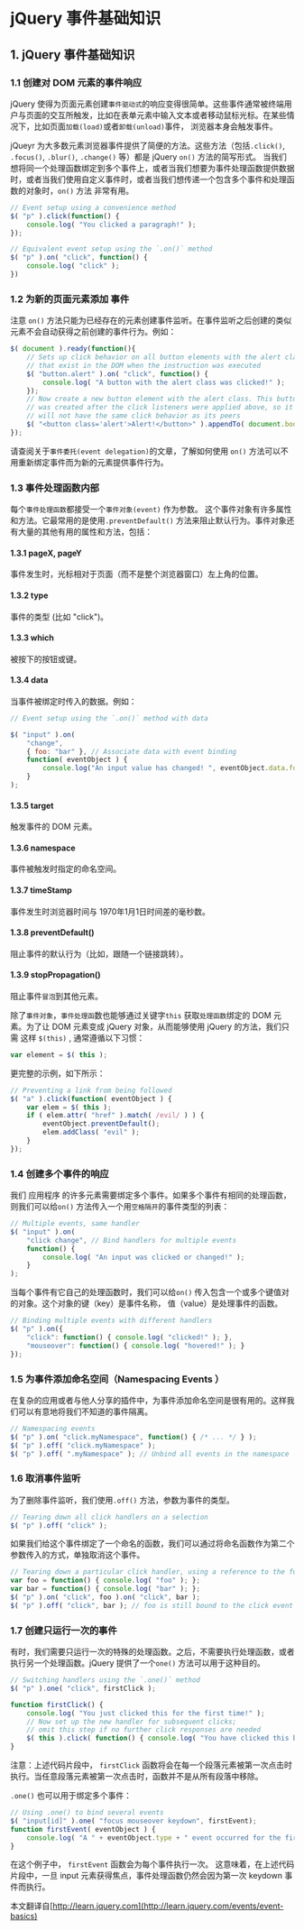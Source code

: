 # jQuery 事件基础知识

## 1. jQuery 事件基础知识

### 1.1 创建对 DOM 元素的事件响应

jQuery 使得为页面元素创建`事件驱动式`的响应变得很简单。这些事件通常被终端用户与页面的交互所触发，比如在表单元素中输入文本或者移动鼠标光标。在某些情况下，比如页面`加载(load)`或者`卸载(unload)`事件， 浏览器本身会触发事件。

jQueyr 为大多数元素浏览器事件提供了简便的方法。这些方法（包括`.click()`, `.focus()`, `.blur()`, `.change()` 等）都是 jQuery `on()` 方法的简写形式。 当我们想将同一个处理函数绑定到多个事件上，或者当我们想要为事件处理函数提供数据时，或者当我们使用自定义事件时，或者当我们想传递一个包含多个事件和处理函数的对象时，`on()` 方法 非常有用。

```javascript
// Event setup using a convenience method
$( "p" ).click(function() {
    console.log( "You clicked a paragraph!" );
});

// Equivalent event setup using the `.on()` method
$( "p" ).on( "click", function() {
    console.log( "click" );
})
```

### 1.2 为新的页面元素添加 事件

注意 `on()` 方法只能为已经存在的元素创建事件监听。在事件监听之后创建的类似元素不会自动获得之前创建的事件行为。例如：

```javascript
$( document ).ready(function(){
    // Sets up click behavior on all button elements with the alert class
    // that exist in the DOM when the instruction was executed
    $( "button.alert" ).on( "click", function() {
        console.log( "A button with the alert class was clicked!" );
    });
    // Now create a new button element with the alert class. This button
    // was created after the click listeners were applied above, so it
    // will not have the same click behavior as its peers
    $( "<button class='alert'>Alert!</button>" ).appendTo( document.body );
});
```

请查阅关于`事件委托(event delegation)`的文章，了解如何使用 `on()` 方法可以不用重新绑定事件而为新的元素提供事件行为。

### 1.3 事件处理函数内部

每个`事件处理函数`都接受一个`事件对象(event)` 作为参数。 这个事件对象有许多属性和方法。它最常用的是使用`.preventDefault()` 方法来阻止默认行为。事件对象还有大量的其他有用的属性和方法，包括：

#### 1.3.1 pageX, pageY

事件发生时，光标相对于页面（而不是整个浏览器窗口）左上角的位置。

#### 1.3.2 type

事件的类型 (比如 "click")。

#### 1.3.3 which

被按下的按钮或键。

#### 1.3.4 data

当事件被绑定时传入的数据。例如：

```javascript
// Event setup using the `.on()` method with data

$( "input" ).on(
  	"change",
    { foo: "bar" }, // Associate data with event binding
    function( eventObject ) {
        console.log("An input value has changed! ", eventObject.data.foo);
    }
);
```

#### 1.3.5 target

触发事件的 DOM 元素。

#### 1.3.6 namespace

事件被触发时指定的命名空间。

#### 1.3.7 timeStamp

事件发生时浏览器时间与 1970年1月1日时间差的毫秒数。

#### 1.3.8 preventDefault()

阻止事件的默认行为（比如，跟随一个链接跳转）。

#### 1.3.9 stopPropagation()

阻止事件`冒泡`到其他元素。

除了`事件对象`，`事件处理函`数也能够通过关键字`this` 获取`处理函数`绑定的 DOM 元素。为了让 DOM 元素变成 jQuery 对象，从而能够使用 jQuery 的方法，我们只需 这样 `$(this)` , 通常遵循以下习惯：
```javascript
var element = $( this );
```

更完整的示例，如下所示：
```javascript
// Preventing a link from being followed
$( "a" ).click(function( eventObject ) {
    var elem = $( this );
    if ( elem.attr( "href" ).match( /evil/ ) ) {
        eventObject.preventDefault();
        elem.addClass( "evil" );
    }
});
```

### 1.4 创建多个事件的响应

我们 应用程序 的许多元素需要绑定多个事件。如果多个事件有相同的处理函数，则我们可以给`on()` 方法传入一个用`空格隔开`的事件类型的列表：

```javascript
// Multiple events, same handler
$( "input" ).on(
    "click change", // Bind handlers for multiple events
    function() {
        console.log( "An input was clicked or changed!" );
    }
);
```

当每个事件有它自己的处理函数时，我们可以给`on()` 传入包含一个或多个键值对的对象。这个对象的键（key）是事件名称， 值（value）是处理事件的函数。

```javascript
// Binding multiple events with different handlers
$( "p" ).on({
    "click": function() { console.log( "clicked!" ); },
    "mouseover": function() { console.log( "hovered!" ); }
});
```

### 1.5 为事件添加命名空间（Namespacing Events ）

在复杂的应用或者与他人分享的插件中，为事件添加命名空间是很有用的。这样我们可以有意地将我们不知道的事件隔离。

```javascript
// Namespacing events
$( "p" ).on( "click.myNamespace", function() { /* ... */ } );
$( "p" ).off( "click.myNamespace" );
$( "p" ).off( ".myNamespace" ); // Unbind all events in the namespace
```

### 1.6 取消事件监听

为了删除事件监听，我们使用`.off()` 方法，参数为事件的类型。

```javascript
// Tearing down all click handlers on a selection
$( "p" ).off( "click" );
```

如果我们给这个事件绑定了一个命名的函数，我们可以通过将命名函数作为第二个参数传入的方式，单独取消这个事件。

```javascript
// Tearing down a particular click handler, using a reference to the function
var foo = function() { console.log( "foo" ); };
var bar = function() { console.log( "bar" ); };
$( "p" ).on( "click", foo ).on( "click", bar );
$( "p" ).off( "click", bar ); // foo is still bound to the click event
```

### 1.7 创建只运行一次的事件

有时，我们需要只运行一次的特殊的处理函数。之后，不需要执行处理函数，或者执行另一个处理函数。jQuery 提供了一个`one()` 方法可以用于这种目的。

```javascript
// Switching handlers using the `.one()` method
$( "p" ).one( "click", firstClick );

function firstClick() {
    console.log( "You just clicked this for the first time!" );
    // Now set up the new handler for subsequent clicks;
    // omit this step if no further click responses are needed
    $( this ).click( function() { console.log( "You have clicked this before!" ); } );
}
```

注意：上述代码片段中， `firstClick` 函数将会在每一个段落元素被第一次点击时执行。当任意段落元素被第一次点击时，函数并不是从所有段落中移除。

`.one()` 也可以用于绑定多个事件：

```javascript
// Using .one() to bind several events
$( "input[id]" ).one( "focus mouseover keydown", firstEvent);
function firstEvent( eventObject ) {
    console.log( "A " + eventObject.type + " event occurred for the first time on the input with id " + this.id );
}
```

在这个例子中， `firstEvent`  函数会为每个事件执行一次。 这意味着，在上述代码片段中，一旦 input 元素获得焦点，事件处理函数仍然会因为第一次 keydown 事件而执行。

本文翻译自[http://learn.jquery.com](http://learn.jquery.com/events/event-basics)